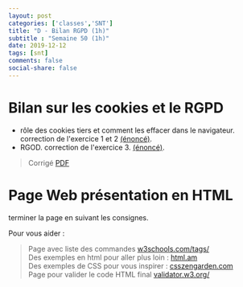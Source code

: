 ```yaml
---
layout: post 
categories: ['classes','SNT']
title: "D - Bilan RGPD (1h)"
subtitle : "Semaine 50 (1h)"
date: 2019-12-12
tags: [snt]
comments: false
social-share: false
---
```


# Bilan sur les cookies et le RGPD
- rôle des cookies tiers et comment les effacer dans le navigateur. correction de l'exercice 1 et 2 [(énoncé)](https://drive.google.com/file/d/1ZdW76zx2--fKURz5rpcHFqBtdMek-kiF/view).
- RGOD. correction de l'exercice 3. [(énoncé)](https://drive.google.com/file/d/1wmfOLdvT_QvJnl2P21lDarkGBNzFunhC/view).

> Corrigé [PDF](https://drive.google.com/file/d/1gsVO7yOFEY3P29LQUcEQF6_wmY1-yh51/view)

# Page Web présentation en HTML

terminer la page en suivant les consignes. 

Pour vous aider :
> Page avec liste des commandes  [w3schools.com/tags/](https://w3schools.com/tags/)  
> Des exemples en html pour aller plus loin : [html.am](https://www.html.am/)  
> Des exemples de CSS pour vous inspirer : [csszengarden.com](http://www.csszengarden.com/)  
> Page pour valider le code  HTML final [validator.w3.org/](https://validator.w3.org)  
